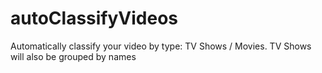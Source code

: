 # autoClassifyVideos
Automatically classify your video by type: TV Shows / Movies. TV Shows will also be grouped by names
